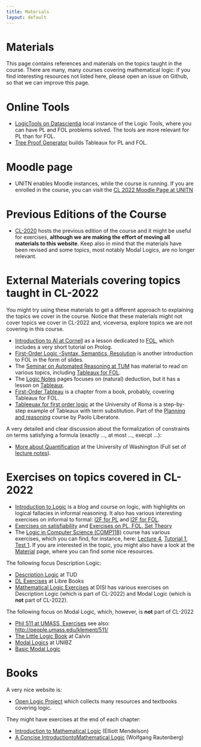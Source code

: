 ```yaml
---
title: Materials
layout: default
---
```

# Materials 

This page contains references and materials on the topics taught in the
course. There are many, many courses covering mathematical logic: if you
find interesting resources not listed here, please open an issue on
Github, so that we can improve this page.

# Online Tools

-   [LogicTools on
    Datascientia](http://datascientia.education/logictools/) local
    instance of the Logic Tools, where you can have PL and FOL problems
    solved. The tools are more relevant for PL than for FOL.
-   [Tree Proof Generator](https://www.umsu.de/trees/) builds Tableaux
    for PL and FOL.

# Moodle page

-   UNITN enables Moodle instances, while the course is running.
    If you are enrolled in the course, you can visit the
    [CL 2022 Moodle Page at UNITN](https://didatticaonline.unitn.it/dol/enrol/index.php?id=24456)

# Previous Editions of the Course

-   [CL-2020](https://datascientia.education/cl-2020) hosts the previous
    edition of the course and it might be useful for exercises, **although we
    are making the effort of moving all materials to this website**.  Keep
    also in mind that the materials have been revised and some topics, most
    notably Modal Logics, are no longer relevant.

# External Materials covering topics taught in CL-2022

You might try using these materials to get a different approach to
explaining the topics we cover in the course. Notice that these
materials might not cover topics we cover in CL-2022 and, viceversa,
explore topics we are not covering in this course.

-   [Introduction to AI at
    Cornell](http://www.cs.cornell.edu/courses/cs4700/2011fa/) as a
    lesson dedicated to
    [FOL](http://www.cs.cornell.edu/courses/cs4700/2011fa/lectures/16_FirstOrderLogic.pdf),
    which includes a very short tutorial on Prolog.
-   [First-Order Logic -Syntax, Semantics,
    Resolution](http://www.cs.yale.edu/homes/piskac/teaching/decpro-729/fol.pdf)
    is another introduction to FOL in the form of slides.
-   The [Seminar on Automated Reasoning at
    TUM](https://www21.in.tum.de/teaching/sar/SS20/) has material to
    read on various topics, including [Tableaux for
    FOL](https://www21.in.tum.de/teaching/sar/SS20/2.pdf).
-   The [Logic
    Notes](http://users.cecs.anu.edu.au/~jks/LogicNotes/index.html)
    pages focuses on (natural) deduction, but it has a lesson on
    [Tableaux](http://users.cecs.anu.edu.au/~jks/LogicNotes/quantifiers-in-tableaux.html).
-   [First-Order
    Tableau](https://www.mpi-inf.mpg.de/fileadmin/inf/rg1/script8ws1617.pdf)
    is a chapter from a book, probably, covering Tableaux for FOL.
-   [Tableeuax for first order
    logic](http://www.dis.uniroma1.it/liberato/planning/tableau/ground.html)
    at the University of Roma is a step-by-step example of Tableaux with
    term substitution. Part of the [Planning and
    reasoning](http://www.dis.uniroma1.it/liberato/planning/) course by
    Paolo Liberatore.

A very detailed and clear discussion about the formalization of
constraints on terms satisfying a formula (exactly ..., at most ...,
execpt ...):

-   [More about
    Quantification](https://faculty.washington.edu/smcohen/120/Chapter14.pdf)
    at the University of Washington (Full set of [lecture
    notes](https://faculty.washington.edu/smcohen/120/LectureNotes.htm)).

# Exercises on topics covered in CL-2022

-   [Introduction to Logic](https://logic.umwblogs.org/) is a blog and
    course on logic, with highlights on logical fallacies in informal
    reasoning. It also has various interesting exercises on informal to
    formal: [I2F for
    PL](https://logic.umwblogs.org/symbolic-logic/exercises-translation-practice-in-propositional-logic/)
    and [I2F for FOL](https://logic.umwblogs.org/predicate-logic/).
-   [Exercises on
    satisfiability](https://www.cs.upc.edu/~larrosa/MEI-CSI-files/SAT/SAT-exercises.pdf)
    and [Exercises on PL, FOL, Set
    Theory](https://www.cl.cam.ac.uk/teaching/1112/DiscMathI/exercises.pdf)
-   The [Logic in Computer Science
    (COMP118)](https://cgi.csc.liv.ac.uk/~frank/teaching/comp118/comp118.html)
    course has various exercises, which you can find, for instance,
    here: [Lecture
    4](https://cgi.csc.liv.ac.uk/~frank/teaching/comp118/lecture4.pdf),
    [Tutorial
    1](https://cgi.csc.liv.ac.uk/~frank/teaching/comp118/tutorial1.pdf),
    [Test
    1](https://cgi.csc.liv.ac.uk/~frank/teaching/comp118/test2013a.pdf).
    If you are interested in the topic, you might also have a look at
    the
    [Material](https://cgi.csc.liv.ac.uk/~frank/teaching/comp118/material.html)
    page, where you can find some nice resources.

The following focus Description Logic:

-   [Description
    Logic](https://lat.inf.tu-dresden.de/teaching/ws2013-2014/DL/sheet-01.pdf)
    at TUD
-   [DL
    Exercises](https://eng.libretexts.org/Bookshelves/Computer_Science/Book%3A_An_Introduction_to_Ontology_Engineering_(Keet)/04%3A_Description_Logics/4.E%3A_Description_Logics_(Exercises))
    at Libre Books
-   [Mathematical Logic
    Exercises](http://disi.unitn.it/~ldkr/ml2014/ExercisesBooklet.pdf)
    at DISI has various exercises on Description Logic (which is part
    of CL-2022) and Modal Logic (which is **not** part of CL-2022).

The following focus on Modal Logic, which, however, is **not** part of CL-2022

-   [Phil 511 at UMASS,
    Exercises](http://people.umass.edu/klement/511/exam1.pdf) see also:
    <http://people.umass.edu/klement/511/>
-   [The Little Logic
    Book](https://calvin.edu/press/files/04ModalExercisesPDF.pdf) at
    Calvin
-   [Modal
    Logics](http://www.inf.unibz.it/~gennari/courses/NL/exercises/recapIIwithSol.pdf)
    at UNIBZ
-   [Basic Modal
    Logic](http://beisecker.faculty.unlv.edu/Courses/PHIL%20422/Basic_Modal_Logic.pdf)



# Books

A very nice website is:

-   [Open Logic Project](https://openlogicproject.org/) which collects
    many resources and textbooks covering logic.

They might have exercises at the end of each chapter:

-   [Introduction to Mathematical
    Logic](https://www2.karlin.mff.cuni.cz/~krajicek/mendelson.pdf)
    (Elliott Mendelson)
-   [A Concise IntroductiontoMathematical
    Logic](http://page.mi.fu-berlin.de/raut/logic3/announce.pdf)
    (Wolfgang Rautenberg)


